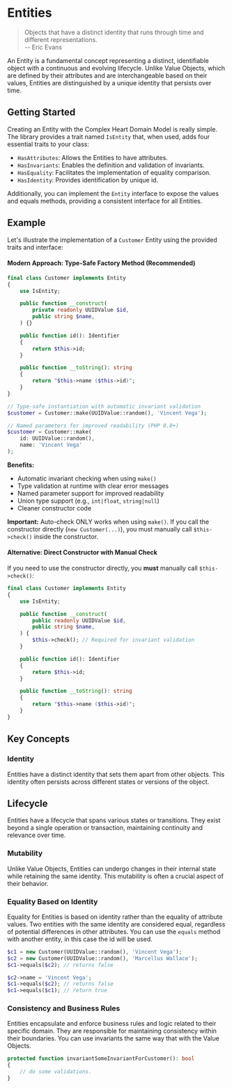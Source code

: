 # Entities

> Objects that have a distinct identity that runs through time and different representations.\
> -- Eric Evans

An Entity is a fundamental concept representing a distinct, identifiable object with a continuous and evolving
lifecycle. Unlike Value Objects, which are defined by their attributes and are interchangeable based on their values,
Entities are distinguished by a unique identity that persists over time.

## Getting Started

Creating an Entity with the Complex Heart Domain Model is really simple. The library provides a trait
named `IsEntity` that, when used, adds four essential traits to your class:

* `HasAttributes`: Allows the Entities to have attributes.
* `HasInvariants`: Enables the definition and validation of invariants.
* `HasEquality`: Facilitates the implementation of equality comparison.
* `HasIdentity`: Provides identification by unique id.

Additionally, you can implement the `Entity` interface to expose the values and equals methods, providing a
consistent interface for all Entities.

## Example

Let's illustrate the implementation of a `Customer` Entity using the provided traits and interface:

#### Modern Approach: Type-Safe Factory Method (Recommended)

```php
final class Customer implements Entity
{
    use IsEntity;

    public function __construct(
        private readonly UUIDValue $id,
        public string $name,
    ) {}

    public function id(): Identifier
    {
        return $this->id;
    }

    public function __toString(): string
    {
        return "$this->name ($this->id)";
    }
}

// Type-safe instantiation with automatic invariant validation
$customer = Customer::make(UUIDValue::random(), 'Vincent Vega');

// Named parameters for improved readability (PHP 8.0+)
$customer = Customer::make(
    id: UUIDValue::random(),
    name: 'Vincent Vega'
);
```

**Benefits:**
- Automatic invariant checking when using `make()`
- Type validation at runtime with clear error messages
- Named parameter support for improved readability
- Union type support (e.g., `int|float`, `string|null`)
- Cleaner constructor code

**Important:** Auto-check ONLY works when using `make()`. If you call the constructor directly (`new Customer(...)`), you must manually call `$this->check()` inside the constructor.

#### Alternative: Direct Constructor with Manual Check

If you need to use the constructor directly, you **must** manually call `$this->check()`:

```php
final class Customer implements Entity
{
    use IsEntity;

    public function __construct(
        public readonly UUIDValue $id,
        public string $name,
    ) {
        $this->check(); // Required for invariant validation
    }

    public function id(): Identifier
    {
        return $this->id;
    }

    public function __toString(): string
    {
        return "$this->name ($this->id)";
    }
}
```

## Key Concepts

### Identity

Entities have a distinct identity that sets them apart from other objects. This identity often persists across
different states or versions of the object.

## Lifecycle

Entities have a lifecycle that spans various states or transitions. They exist beyond a single operation or
transaction, maintaining continuity and relevance over time.

### Mutability

Unlike Value Objects, Entities can undergo changes in their internal state while retaining the same identity. This
mutability is often a crucial aspect of their behavior.

### Equality Based on Identity

Equality for Entities is based on identity rather than the equality of attribute values. Two entities with the same
identity are considered equal, regardless of potential differences in other attributes. You can use the `equals` method
with another entity, in this case the id will be used.

```php
$c1 = new Customer(UUIDValue::random(), 'Vincent Vega');
$c2 = new Customer(UUIDValue::random(), 'Marcellus Wallace');
$c1->equals($c2); // returns false

$c2->name = 'Vincent Vega';
$c1->equals($c2); // returns false
$c1->equals($c1); // return true
```

### Consistency and Business Rules

Entities encapsulate and enforce business rules and logic related to their specific domain. They are responsible for
maintaining consistency within their boundaries. You can use invariants the same way that with the Value Objects.

```php
protected function invariantSomeInvariantForCustomer(): bool 
{
    // do some validations.
}
```
